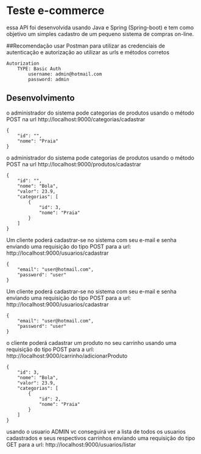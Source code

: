 # Teste e-commerce

essa API foi desenvolvida usando Java e Spring (Spring-boot) e tem como objetivo um simples cadastro de um pequeno sistema de compras on-line.

##Recomendação
usar Postman para utilizar as credenciais de autenticação e autorização ao utilizar as urls e métodos corretos
    
    Autorization
        TYPE: Basic Auth 
            username: admin@hotmail.com
            password: admin

## Desenvolvimento

o administrador do sistema pode categorias de produtos usando o método POST na url http://localhost:9000/categorias/cadastrar

    {
        "id": "",
        "nome": "Praia"
    }
    
  
o administrador do sistema pode categorias de produtos usando o método POST na url http://localhost:9000/produtos/cadastrar

    {
        "id": "",
        "nome": "Bola",
        "valor": 23.9,
        "categorias": [
            {
                "id": 3,
                "nome": "Praia"
            }
        ]
    }

Um cliente poderá cadastrar-se no sistema com seu e-mail e senha enviando uma requisição do tipo POST para a url: http://localhost:9000/usuarios/cadastrar


    {
        "email": "user@hotmail.com",
        "password": "user"
    }
    
   
Um cliente poderá cadastrar-se no sistema com seu e-mail e senha enviando uma requisição do tipo POST para a url: http://localhost:9000/usuarios/cadastrar


    {
        "email": "user@hotmail.com",
        "password": "user"
    }
   
o cliente poderá cadastrar um produto no seu carrinho usando uma requisição do tipo POST para a url: http://localhost:9000/carrinho/adicionarProduto


    {
        "id": 3,
        "nome": "Bola",
        "valor": 23.9,
        "categorias": [
            {
                "id": 2,
                "nome": "Praia"
            }
        ]
    }
    
usando o usuario ADMIN vc conseguirá ver a lista de todos os usuarios cadastrados e seus respectivos carrinhos enviando uma requisição do tipo GET para a url: http://localhost:9000/usuarios/listar 


